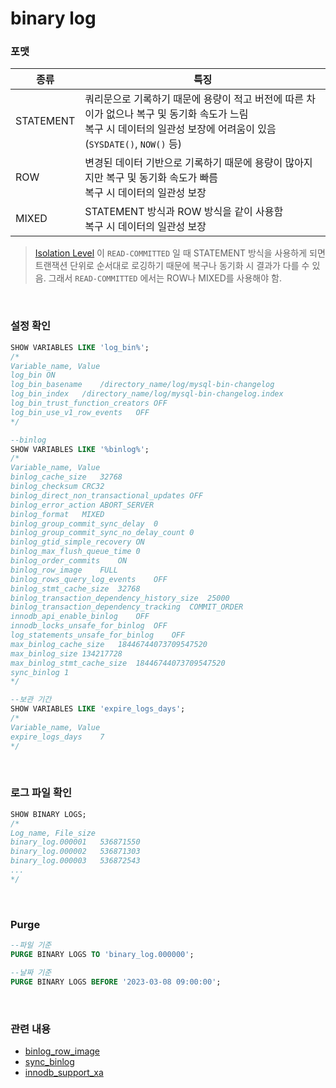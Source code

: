 binary log
===

### 포맷
|종류|특징|
|-|-|
|STATEMENT|쿼리문으로 기록하기 때문에 용량이 적고 버전에 따른 차이가 없으나 복구 및 동기화 속도가 느림<br>복구 시 데이터의 일관성 보장에 어려움이 있음 (`SYSDATE()`, `NOW()` 등)|
|ROW|변경된 데이터 기반으로 기록하기 때문에 용량이 많아지지만 복구 및 동기화 속도가 빠름<br>복구 시 데이터의 일관성 보장|
|MIXED|STATEMENT 방식과 ROW 방식을 같이 사용함<br>복구 시 데이터의 일관성 보장|
>[Isolation Level](../isolation-level/README.md) 이 `READ-COMMITTED` 일 때 STATEMENT 방식을 사용하게 되면 트랜잭션 단위로 순서대로 로깅하기 때문에 복구나 동기화 시 결과가 다를 수 있음. 그래서 `READ-COMMITTED` 에서는 ROW나 MIXED를 사용해야 함.

<br>

### 설정 확인
```sql
SHOW VARIABLES LIKE 'log_bin%';
/*
Variable_name, Value
log_bin	ON
log_bin_basename	/directory_name/log/mysql-bin-changelog
log_bin_index	/directory_name/log/mysql-bin-changelog.index
log_bin_trust_function_creators	OFF
log_bin_use_v1_row_events	OFF
*/

--binlog
SHOW VARIABLES LIKE '%binlog%';
/*
Variable_name, Value
binlog_cache_size	32768
binlog_checksum	CRC32
binlog_direct_non_transactional_updates	OFF
binlog_error_action	ABORT_SERVER
binlog_format	MIXED
binlog_group_commit_sync_delay	0
binlog_group_commit_sync_no_delay_count	0
binlog_gtid_simple_recovery	ON
binlog_max_flush_queue_time	0
binlog_order_commits	ON
binlog_row_image	FULL
binlog_rows_query_log_events	OFF
binlog_stmt_cache_size	32768
binlog_transaction_dependency_history_size	25000
binlog_transaction_dependency_tracking	COMMIT_ORDER
innodb_api_enable_binlog	OFF
innodb_locks_unsafe_for_binlog	OFF
log_statements_unsafe_for_binlog	OFF
max_binlog_cache_size	18446744073709547520
max_binlog_size	134217728
max_binlog_stmt_cache_size	18446744073709547520
sync_binlog	1
*/

--보관 기간
SHOW VARIABLES LIKE 'expire_logs_days';
/*
Variable_name, Value
expire_logs_days	7
*/
```

<br>

### 로그 파일 확인
```sql
SHOW BINARY LOGS;
/*
Log_name, File_size
binary_log.000001	536871550
binary_log.000002	536871303
binary_log.000003	536872543
...
*/
```

<br>

### Purge
```sql
--파일 기준
PURGE BINARY LOGS TO 'binary_log.000000';

--날짜 기준
PURGE BINARY LOGS BEFORE '2023-03-08 09:00:00';
```

<br>

### 관련 내용
* [binlog_row_image](../../parameter/binlog_row_image.md)
* [sync_binlog](../../parameter/sync_binlog.md)
* [innodb_support_xa](../../parameter/innodb_support_xa.md)

<br>
